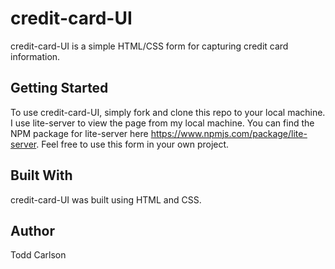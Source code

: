 # credit-card-UI

credit-card-UI is a simple HTML/CSS form for capturing credit card information.

## Getting Started

To use credit-card-UI, simply fork and clone this repo to your local machine. I use lite-server to view the page from my local machine. You can find the NPM package for lite-server here https://www.npmjs.com/package/lite-server. Feel free to use this form in your own project.

## Built With

credit-card-UI was built using HTML and CSS.

## Author

Todd Carlson

